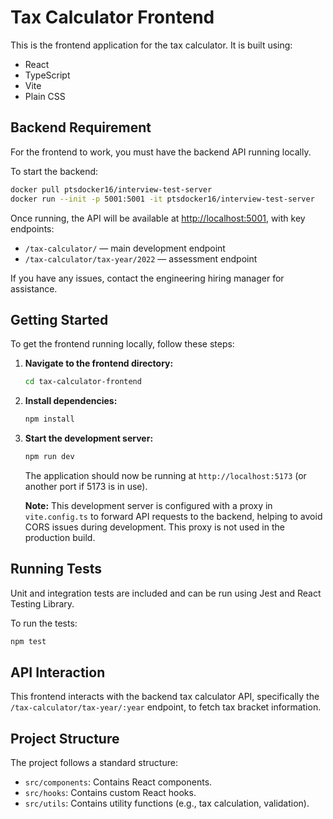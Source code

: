 # Tax Calculator Frontend

This is the frontend application for the tax calculator. It is built using:

*   React
*   TypeScript
*   Vite
*   Plain CSS

## Backend Requirement

For the frontend to work, you must have the backend API running locally.

To start the backend:

```sh
docker pull ptsdocker16/interview-test-server
docker run --init -p 5001:5001 -it ptsdocker16/interview-test-server
```

Once running, the API will be available at [http://localhost:5001](http://localhost:5001), with key endpoints:
- `/tax-calculator/` — main development endpoint
- `/tax-calculator/tax-year/2022` — assessment endpoint

If you have any issues, contact the engineering hiring manager for assistance.

## Getting Started

To get the frontend running locally, follow these steps:

1.  **Navigate to the frontend directory:**
    ```bash
    cd tax-calculator-frontend
    ```
2.  **Install dependencies:**
    ```bash
    npm install
    ```
3.  **Start the development server:**
    ```bash
    npm run dev
    ```
    The application should now be running at `http://localhost:5173` (or another port if 5173 is in use).

    **Note:** This development server is configured with a proxy in `vite.config.ts` to forward API requests to the backend, helping to avoid CORS issues during development. This proxy is not used in the production build.

## Running Tests

Unit and integration tests are included and can be run using Jest and React Testing Library.

To run the tests:

```bash
npm test
```

## API Interaction

This frontend interacts with the backend tax calculator API, specifically the `/tax-calculator/tax-year/:year` endpoint, to fetch tax bracket information.

## Project Structure

The project follows a standard structure:
*   `src/components`: Contains React components.
*   `src/hooks`: Contains custom React hooks.
*   `src/utils`: Contains utility functions (e.g., tax calculation, validation).
